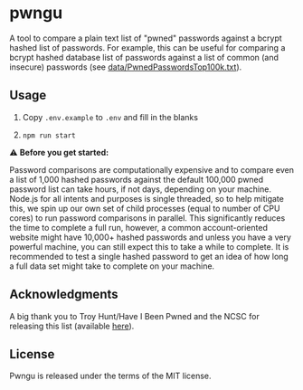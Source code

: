 # pwngu

A tool to compare a plain text list of "pwned" passwords against a bcrypt hashed list of passwords.
For example, this can be useful for comparing a bcrypt hashed database list of passwords against a
list of common (and insecure) passwords (see
[data/PwnedPasswordsTop100k.txt](data/PwnedPasswordsTop100k.txt)). 

## Usage

1. Copy `.env.example` to `.env` and fill in the blanks

2. `npm run start` 

⚠️ **Before you get started:**

Password comparisons are computationally expensive and to compare even a list of 1,000 hashed
passwords against the default 100,000 pwned password list can take hours, if not days, depending on
your machine. Node.js for all intents and purposes is single threaded, so to help mitigate this, we
spin up our own set of child processes (equal to number of CPU cores) to run password comparisons
in parallel. This significantly reduces the time to complete a full run, however, a common
account-oriented website might have 10,000+ hashed passwords and unless you have a very powerful
machine, you can still expect this to take a while to complete. It is recommended to test a single
hashed password to get an idea of how long a full data set might take to complete on your machine.

## Acknowledgments

A big thank you to Troy Hunt/Have I Been Pwned and the NCSC for releasing this list (available
[here](https://www.ncsc.gov.uk/static-assets/documents/PwnedPasswordsTop100k.txt)).

## License

Pwngu is released under the terms of the MIT license.
